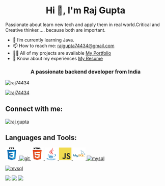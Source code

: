 <!-- ### Hi there 👋 -->

<!--**raj74434/raj74434** is a ✨ _special_ ✨ repository because its `README.md` (this file) appears on your GitHub profile.

Here are some ideas to get you started: -->

<!--- 🔭 I’m currently working on Java.-->
<!-- - 🌱 I’m currently learning Java. -->
<!--- 👯 I’m looking to collaborate on ... -->
<!--- 🤔 I’m looking for help with ...-->
<!--- 💬 Ask me about ... -->
<!-- - 📫 How to reach me: rajgupta74434@gmail.com -->
<!--- 😄 Pronouns: ...-->
<!--- ⚡ Fun fact: ...-->
<!-- - 🌱 I’m currently learning **Java** -->

<!-- - 👨‍💻 All of my projects are available <a href="https://raj74434.github.io/"> My Portfolio</a> -->
<!-- ](https://raj74434.github.io/) -->

<!-- - 💬 Ask me about **Java, Java-Script** -->
<!-- 
- 📄 Know about my experiences <a href="https://drive.google.com/file/d/1t1Mu2gSaumKBlH_aOplZBDtwG9F2k8Vs/view"> My Resume</a> -->

<!-- [https://drive.google.com/file/d/1t1Mu2gSaumKBlH_aOplZBDtwG9F2k8Vs/view](https://drive.google.com/file/d/1t1Mu2gSaumKBlH_aOplZBDtwG9F2k8Vs/view) -->

<!-- <h1 align="center">Hi 👋, I'm Raj Gupta</h1>

<h3 align="center">A passionate backend developer from India</h3>


<h3 align="left">Connect with me:</h3>
<p align="left">
<a href="https://linkedin.com/in/https://www.linkedin.com/in/raj-gupta-075648119" target="blank"><img align="center" src="https://raw.githubusercontent.com/rahuldkjain/github-profile-readme-generator/master/src/images/icons/Social/linked-in-alt.svg" alt="https://www.linkedin.com/in/sheetal-bisht-a75289202/" height="30" width="40" /></a>

</p> -->


<h1 align="center">Hi 👋, I'm Raj Gupta </h1>
<p> Passionate about learn new tech and apply them in real world.Critical and Creative thinker..... because both are important. </p>
<!-- <p> </p> -->

- 🌱 I’m currently learning Java.
- 📫 How to reach me: rajgupta74434@gmail.com
- 👨‍💻 All of my projects are available <a href="https://raj74434.github.io/"> My Portfolio</a>
- 📄 Know about my experiences <a href="https://drive.google.com/file/d/1t1Mu2gSaumKBlH_aOplZBDtwG9F2k8Vs/view"> My Resume</a>

<h3 align="center">A passionate backend developer from India</h3>

<p align="left"> <img src="https://komarev.com/ghpvc/?username=raj74434&label=Profile%20views&color=0e75b6&style=flat" alt="raj74434" /> </p>

<p align="left"> <a href="https://github.com/ryo-ma/github-profile-trophy"><img src="https://github-profile-trophy.vercel.app/?username=raj74434" alt="raj74434" /></a> </p>



<h2 align="left" >Connect with me:</h2>
<p align="left">
<a href="https://www.linkedin.com/in/raj-gupta-075648119" target="blank">
<img align="center" src="https://raw.githubusercontent.com/rahuldkjain/github-profile-readme-generator/master/src/images/icons/Social/linked-in-alt.svg" alt="raj gupta" height="30" width="40" /></a>
</p>

<h2 align="left" >Languages and Tools:</h2>

<p align="left"> <a href="https://www.w3schools.com/css/" target="_blank" rel="noreferrer"> <img src="https://raw.githubusercontent.com/devicons/devicon/master/icons/css3/css3-original-wordmark.svg" alt="css3" width="40" height="40"/> </a> <a href="https://git-scm.com/" target="_blank" rel="noreferrer"> <img src="https://www.vectorlogo.zone/logos/git-scm/git-scm-icon.svg" alt="git" width="40" height="40"/> </a> <a href="https://www.w3.org/html/" target="_blank" rel="noreferrer"> <img src="https://raw.githubusercontent.com/devicons/devicon/master/icons/html5/html5-original-wordmark.svg" alt="html5" width="40" height="40"/> </a> <a href="https://www.java.com" target="_blank" rel="noreferrer"><img src="https://raw.githubusercontent.com/devicons/devicon/master/icons/java/java-original.svg" alt="java" width="40" height="40"/> </a> <a href="https://developer.mozilla.org/en-US/docs/Web/JavaScript" target="_blank" rel="noreferrer"> <img src="https://raw.githubusercontent.com/devicons/devicon/master/icons/javascript/javascript-original.svg" alt="javascript" width="40" height="40"/> </a> <a href="https://www.mysql.com/" target="_blank" rel="noreferrer"> <img src="https://raw.githubusercontent.com/devicons/devicon/master/icons/mysql/mysql-original-wordmark.svg" alt="mysql" width="40" height="40"/> </a>
<a href="https://www.mysql.com/" target="_blank" rel="noreferrer"> <img src="https://logodix.com/logo/1614292.png" alt="mysql" width="60" height="40"/> </a>
 
 <a href="https://www.mysql.com/" target="_blank" rel="noreferrer"> <img src="https://upload.wikimedia.org/wikipedia/commons/thumb/5/52/Apache_Maven_logo.svg/340px-Apache_Maven_logo.svg.png?20190703111750" alt="mysql" width="70" height="40" backgroundColor="red"/> </a>
 
</p>



<!-- <div align="center" style="background-Color: transparent;margin-Top :30px;"  >
</div> -->

<!-- <div align="center" style="background-Color: transparent;margin-Top :30px">&nbsp;
<img 
align="center"
style="background-Color: transparent;"
 src="https://github-readme-stats.vercel.app/api?username=raj74434&show_icons=true&locale=en" alt="raj74434" /></div> -->

<!-- <div align="center" style="background-Color: transparent;margin-Top :30px">
<img align="center" 
style="background-Color: transparent;"
src="https://github-readme-streak-stats.herokuapp.com/?user=raj74434&" alt="raj74434" /></div>


 -->

<!-- <img  
src="https://github-readme-stats.vercel.app/api/top-langs?username=raj74434&show_icons=true&theme=react&hide_border=true&bg_color=0F1000" alt="raj74434" /> -->

<img src = "https://github-readme-stats.vercel.app/api/top-langs/?username=raj74434&langs_count=8&count_private=true&layout=compact&theme=react&hide_border=true&bg_color=0D1117">

<img src = "https://github-readme-streak-stats.herokuapp.com/?user=raj74434&theme=tokyonight&bg_color=0D1117">


<img src ="https://activity-graph.herokuapp.com/graph?username=raj74434&custom_title=Raj%20Gupta%27s%20Contribution%20Graph&hide_border=true&theme=react-light">



